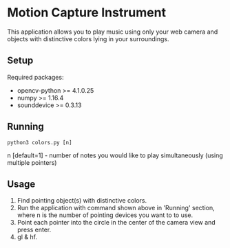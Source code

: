 # Motion Capture Instrument

This application allows you to play music using only your web camera and
objects with distinctive colors lying in your surroundings.

## Setup
Required packages:
* opencv-python >= 4.1.0.25
* numpy >= 1.16.4
* sounddevice >= 0.3.13

## Running
```python3 colors.py [n]```

n [default=1] - number of notes you would like to play simultaneously 
(using multiple pointers)

## Usage
1. Find pointing object(s) with distinctive colors.
2. Run the application with command shown above in 'Running' section, where n is the number of 
pointing devices you want to to use.
3. Point each pointer into the circle in the center of the camera view and press enter.
4. gl & hf.


